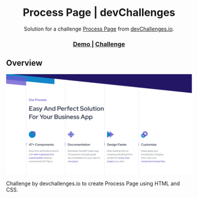 <h1 align="center"> Process Page | devChallenges</h1>

<div align="center">
   Solution for a challenge <a href="https://devchallenges.io/challenge/process-page" target="_blank">Process Page</a> from <a href="http://devchallenges.io" target="_blank">devChallenges.io</a>.
</div>

<div align="center">
  <h3>
    <a href="https://codebyev.github.io/process-page">
      Demo
    </a>
    <span> | </span>
    <a href="https://devchallenges.io/challenge/process-page">
      Challenge
    </a>
  </h3>
</div>


<!-- OVERVIEW -->

## Overview

![screenshot](./screenshot.png)

Challenge by devchallenges.io to create Process Page using HTML and CSS.